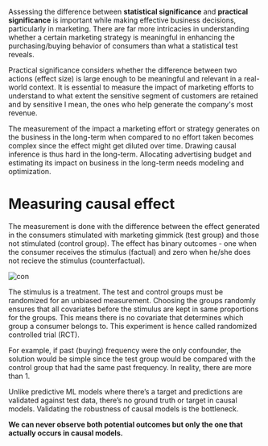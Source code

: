 
Assessing the difference between **statistical significance** and **practical significance** is important while making effective business decisions, 
particularly in marketing. There are far more intricacies in understanding whether a certain marketing strategy is meaningful in enhancing the purchasing/buying behavior 
of consumers than what a statistical test reveals.

Practical significance considers whether the difference between two actions (effect size) is large enough to be meaningful and relevant in a real-world context. It is essential to measure the impact of marketing efforts to understand to what extent the sensitive segment of customers are retained and 
by sensitive I mean, the ones who help generate the company's most revenue. 

The measurement of the impact a marketing effort or strategy generates on the business in the long-term when compared to no effort taken becomes complex 
since the effect might get diluted over time. Drawing causal inference is thus hard in the long-term. Allocating advertising budget and estimating its impact on business in the long-term needs modeling and optimization. 

# Measuring causal effect

The measurement is done with the difference between the effect generated in the consumers stimulated with marketing gimmick (test group) and those not stimulated (control group). The effect has binary outcomes - one when the consumer receives the stimulus (factual) and zero when he/she does not recieve the stimulus (counterfactual).

![con](https://github.com/user-attachments/assets/6f912344-3efd-4c6c-9e46-8aa7c9e6d864)


The stimulus is a treatment. The test and control groups must be randomized for an unbiased measurement. Choosing the groups randomly ensures that all covariates before the stimulus are kept in same proportions for the groups. This means there is no covariate that determines which group a consumer belongs to. This experiment is hence called randomized controlled trial (RCT).

For example, if past (buying) frequency were the only confounder, the solution would be simple since the test group would be compared with the control group that had the same past frequency. In reality, there are more than 1.

Unlike predictive ML models where there’s a target and predictions are validated against test data, there’s no ground truth or target in causal models. Validating the robustness of causal models is the bottleneck.

**We can never observe both potential outcomes but only the one that actually occurs in causal models.**

